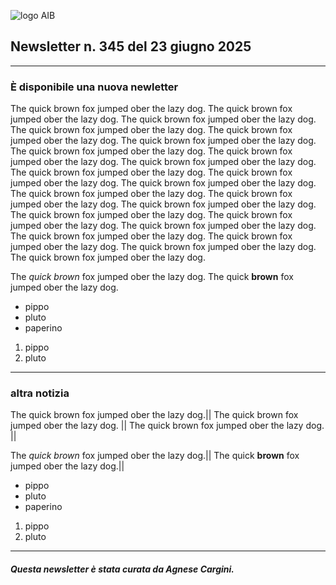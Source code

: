![logo AIB](https://gbergamin.github.io/news/logo.png)


## Newsletter n. 345 del 23 giugno 2025

---

### È disponibile una nuova newletter
The quick brown fox jumped ober the lazy dog. The quick brown fox jumped ober the lazy dog. 
The quick brown fox jumped ober the lazy dog. The quick brown fox jumped ober the lazy dog. 
The quick brown fox jumped ober the lazy dog. The quick brown fox jumped ober the lazy dog. 
The quick brown fox jumped ober the lazy dog. The quick brown fox jumped ober the lazy dog. 
The quick brown fox jumped ober the lazy dog. The quick brown fox jumped ober the lazy dog. 
The quick brown fox jumped ober the lazy dog. 
The quick brown fox jumped ober the lazy dog. The quick brown fox jumped ober the lazy dog. 
The quick brown fox jumped ober the lazy dog. The quick brown fox jumped ober the lazy dog. 
The quick brown fox jumped ober the lazy dog. The quick brown fox jumped ober the lazy dog. 
The quick brown fox jumped ober the lazy dog. The quick brown fox jumped ober the lazy dog. The quick brown fox jumped ober the lazy dog. The quick brown fox jumped ober the lazy dog. The quick brown fox jumped ober the lazy dog. 

The *quick brown* fox jumped ober the lazy dog.
The quick **brown** fox jumped ober the lazy dog.
* pippo
* pluto
* paperino

1. pippo
2. pluto



---
### altra notizia



The quick brown fox jumped ober the lazy dog.|| 
The quick brown fox jumped ober the lazy dog. ||
The quick brown fox jumped ober the lazy dog. ||

The *quick brown* fox jumped ober the lazy dog.||
The quick **brown** fox jumped ober the lazy dog.||
* pippo
* pluto
* paperino

1. pippo
2. pluto


---
##### Questa newsletter è stata curata da Agnese Cargini.

